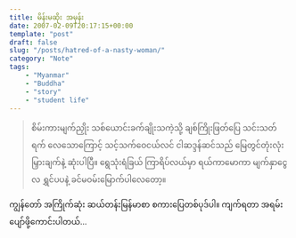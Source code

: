```yaml
---
title: မိန်းမဆိုး အမုန်း
date: 2007-02-09T20:17:15+00:00
template: "post"  
draft: false  
slug: "/posts/hatred-of-a-nasty-woman/"
category: "Note"
tags:
    - "Myanmar"
    - "Buddha"
    - "story"
    - "student life"
---
```

> စိမ်းကားမျက်ညှိုး သစ်ယောင်းခက်ချိုးသကဲ့သို့ ချစ်ကြိုးဖြတ်ပြေ သင်းသတ်ရက် လေသောကြောင့် သင့်သက်ဝေငယ်လင် ငါဆဒ္ဒန်ဆင်သည် မြေတွင်တုံးလုံး မြှားချက်နဲ့ ဆုံးပါပြီ။ ရွေသုံးရံခြယ် ကြာရိပ်လယ်မှာ ရယ်ကာမောကာ မျက်နှာငွေလ ရွှင်ပပနဲ့ ခင်မဝမ်းမြောက်ပါလေတော့။

ကျွန်တော် အကြိုက်ဆုံး ဆယ်တန်းမြန်မာစာ စကားပြေတစ်ပုဒ်ပါ။ ကျက်ရတာ အရမ်းပျော်ဖို့ကောင်းပါတယ်…